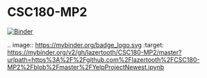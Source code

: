 # CSC180-MP2

[![Binder](https://mybinder.org/badge_logo.svg)](https://mybinder.org/v2/gh/lazertooth/CSC180-MP2/master?urlpath=https%3A%2F%2Fgithub.com%2Flazertooth%2FCSC180-MP2%2Fblob%2Fmaster%2FYelpProjectNewest.ipynb)

.. image:: https://mybinder.org/badge_logo.svg
 :target: https://mybinder.org/v2/gh/lazertooth/CSC180-MP2/master?urlpath=https%3A%2F%2Fgithub.com%2Flazertooth%2FCSC180-MP2%2Fblob%2Fmaster%2FYelpProjectNewest.ipynb